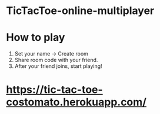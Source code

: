 # TicTacToe-online-multiplayer

# How to play

1. Set your name -> Create room
2. Share room code with your friend.
3. After your friend joins, start playing!

# https://tic-tac-toe-costomato.herokuapp.com/
